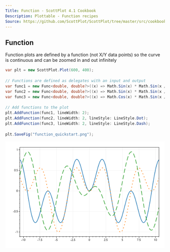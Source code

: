 ```yaml
---
Title: Function - ScottPlot 4.1 Cookbook
Description: Plottable - Function recipes
Source: https://github.com/ScottPlot/ScottPlot/tree/master/src/cookbook
---
```


## Function

Function plots are defined by a function (not X/Y data points) so the curve is continuous and can be zoomed in and out infinitely

```cs
var plt = new ScottPlot.Plot(600, 400);

// Functions are defined as delegates with an input and output
var func1 = new Func<double, double?>((x) => Math.Sin(x) * Math.Sin(x / 2));
var func2 = new Func<double, double?>((x) => Math.Sin(x) * Math.Sin(x / 3));
var func3 = new Func<double, double?>((x) => Math.Cos(x) * Math.Sin(x / 5));

// Add functions to the plot
plt.AddFunction(func1, lineWidth: 2);
plt.AddFunction(func2, lineWidth: 2, lineStyle: LineStyle.Dot);
plt.AddFunction(func3, lineWidth: 2, lineStyle: LineStyle.Dash);

plt.SaveFig("function_quickstart.png");
```

<div class='text-center'>
<a href='../../images/function_quickstart.png'><img src='../../images/function_quickstart.png' /></a>
</div>


